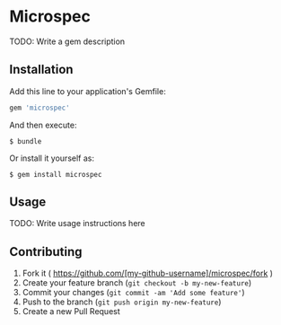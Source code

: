 # Microspec

TODO: Write a gem description

## Installation

Add this line to your application's Gemfile:

```ruby
gem 'microspec'
```

And then execute:

    $ bundle

Or install it yourself as:

    $ gem install microspec

## Usage

TODO: Write usage instructions here

## Contributing

1. Fork it ( https://github.com/[my-github-username]/microspec/fork )
2. Create your feature branch (`git checkout -b my-new-feature`)
3. Commit your changes (`git commit -am 'Add some feature'`)
4. Push to the branch (`git push origin my-new-feature`)
5. Create a new Pull Request
